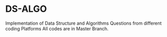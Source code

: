 # DS-ALGO
Implementation of Data Structure and Algorithms Questions from different coding  Platforms
All codes are in Master Branch.
